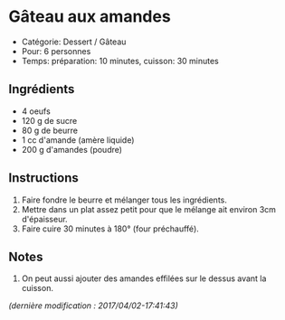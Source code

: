 # Gâteau aux amandes

* Catégorie: Dessert / Gâteau
* Pour: 6 personnes
* Temps: préparation: 10 minutes, cuisson: 30 minutes

## Ingrédients
* 4 oeufs
* 120 g de sucre
* 80 g de beurre
* 1 cc d'amande (amère liquide)
* 200 g d'amandes (poudre)

## Instructions
1. Faire fondre le beurre et mélanger tous les ingrédients.
1. Mettre dans un plat assez petit pour que le mélange ait environ 3cm d'épaisseur.
1. Faire cuire 30 minutes à 180° (four préchauffé).

## Notes
1. On peut aussi ajouter des amandes effilées sur le dessus avant la cuisson.

_(dernière modification : 2017/04/02-17:41:43)_
